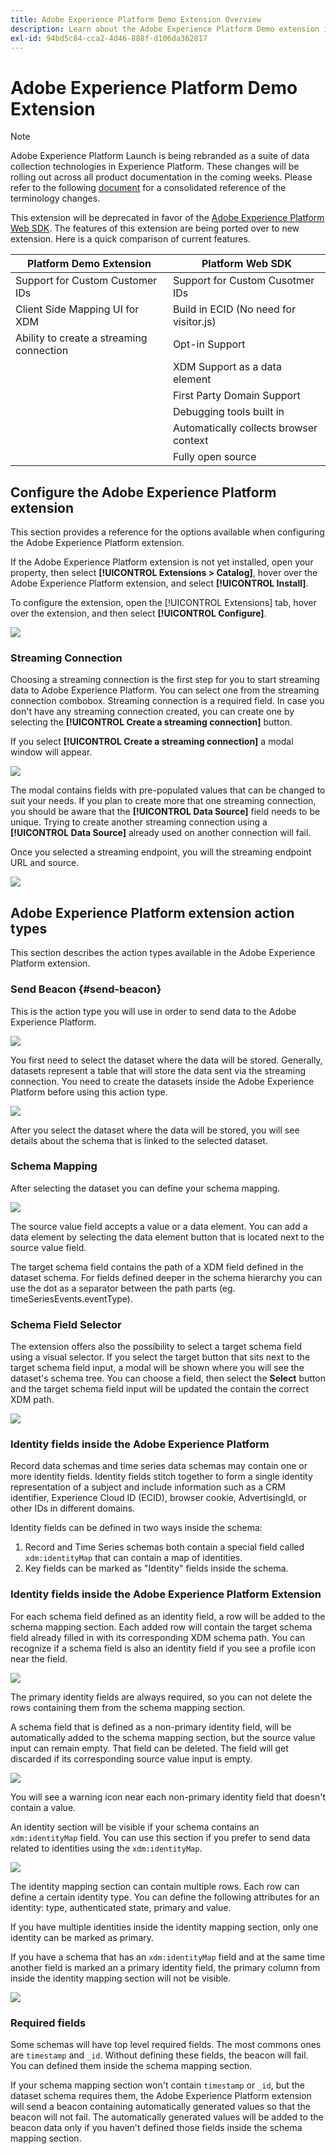 ```yaml
---
title: Adobe Experience Platform Demo Extension Overview
description: Learn about the Adobe Experience Platform Demo extension in Adobe Experience Platform Launch.
exl-id: 94bd5c84-cca2-4d46-888f-d106da362817
---
```

# Adobe Experience Platform Demo Extension

>[!NOTE]
>
>Adobe Experience Platform Launch is being rebranded as a suite of data collection technologies in Experience Platform. These changes will be rolling out across all product documentation in the coming weeks. Please refer to the following [document](/help/launch-term-updates.md) for a consolidated reference of the terminology changes.

This extension will be deprecated in favor of the [Adobe Experience Platform Web SDK](../aep-web-sdk/overview.md). The features of this extension are being ported over to new extension. Here is a quick comparison of current features. 

| Platform Demo Extension | Platform Web SDK |
| ------------------ | ----------- |
| Support for Custom Customer IDs | Support for Custom Cusotmer IDs|
| Client Side Mapping UI for XDM | Build in ECID (No need for visitor.js)|
| Ability to create a streaming connection | Opt-in Support |
| | XDM Support as a data element | 
| | First Party Domain Support | 
| | Debugging tools built in | 
| | Automatically collects browser context | 
| | Fully open source | 


## Configure the Adobe Experience Platform extension

This section provides a reference for the options available when configuring the Adobe Experience Platform extension.

If the Adobe Experience Platform extension is not yet installed, open your property, then select **[!UICONTROL Extensions > Catalog]**, hover over the Adobe Experience Platform extension, and select **[!UICONTROL Install]**.

To configure the extension, open the [!UICONTROL Extensions] tab, hover over the extension, and then select **[!UICONTROL Configure]**.

![](/help/assets/adobe_experience_platform_extension_configuration.png)

### Streaming Connection

Choosing a streaming connection is the first step for you to start streaming data to Adobe Experience Platform. You can select one from the streaming connection combobox. Streaming connection is a required field. In case you don't have any streaming connection created, you can create one by selecting the **[!UICONTROL Create a streaming connection]** button.

If you select **[!UICONTROL Create a streaming connection]** a modal window will appear.

![](/help/assets/adobe_experienc_platform_create_streaming_connection.png)

The modal contains fields with pre-populated values that can be changed to suit your needs. If you plan to create more that one streaming connection, you should be aware that the **[!UICONTROL Data Source]** field needs to be unique. Trying to create another streaming connection using a **[!UICONTROL Data Source]** already used on another connection will fail.

Once you selected a streaming endpoint, you will the streaming endpoint URL and source.

![](/help/assets/adobe_experience_platform_streaming_endpoint_selected.png)

## Adobe Experience Platform extension action types

This section describes the action types available in the Adobe Experience Platform extension.

### Send Beacon {#send-beacon}

This is the action type you will use in order to send data to the Adobe Experience Platform.

![](/help/assets/adobe_experience_platform_send_beacon_dataset.png)

You first need to select the dataset where the data will be stored. Generally, datasets represent a table that will store the data sent via the streaming connection. You need to create the datasets inside the Adobe Experience Platform before using this action type.

![](/help/assets/adobe_experience_platform_send_beacon_dataset_selected1.png)

After you select the dataset where the data will be stored, you will see details about the schema that is linked to the selected dataset.

### Schema Mapping

After selecting the dataset you can define your schema mapping.

![](/help/assets/adobe_experience_platform_send_beacon_schema_mapping.png)

The source value field accepts a value or a data element. You can add a data element by selecting the data element button that is located next to the source value field.

The target schema field contains the path of a XDM field defined in the dataset schema. For fields defined deeper in the schema hierarchy you can use the dot as a separator between the path parts  (eg. timeSeriesEvents.eventType).

### Schema Field Selector

The extension offers also the possibility to select a target schema field using a visual selector. If you select the target button that sits next to the target schema field input, a modal will be shown where you will see the dataset's schema tree. You can choose a field, then select the **Select** button and the target schema field input will be updated the contain the correct XDM path.

![](/help/assets/adobe_experience_platform_send_beacon_schema_field_selector.png)

### Identity fields inside the Adobe Experience Platform

Record data schemas and time series data schemas may contain one or more identity fields. Identity fields stitch together to form a single identity representation of a subject and include information such as a CRM identifier, Experience Cloud ID (ECID), browser cookie, AdvertisingId, or other IDs in different domains.

Identity fields can be defined in two ways inside the schema:

1. Record and Time Series schemas both contain a special field called `xdm:identityMap` that can contain a map of identities.
1. Key fields can be marked as "Identity" fields inside the schema.

### Identity fields inside the Adobe Experience Platform Extension

For each schema field defined as an identity field, a row will be added to the schema mapping section. Each added row will contain the target schema field already filled in with its corresponding XDM schema path. You can recognize if a schema field is also an identity field if you see a profile icon near the field.

![](/help/assets/adobe_experience_platform_send_beacon_identity_field.png)

The primary identity fields are always required, so you can not delete the rows containing them from the schema mapping section.

A schema field that is defined as a non-primary identity field, will be automatically added to the schema mapping section, but the source value input can remain empty. That field can be deleted. The field will get discarded if its corresponding source value input is empty.

![](/help/assets/adobe_experience_platform_send_beacon_identity_field_warning.png)

You will see a warning icon near each non-primary identity field that doesn't contain a value.

An identity section will be visible if your schema contains an `xdm:identityMap` field. You can use this section if you prefer to send data related to identities using the `xdm:identityMap`.

![](/help/assets/adobe_experience_platform_send_beacon_identity_section.png)

The identity mapping section can contain multiple rows. Each row can define a certain identity type. You can define the following attributes for an identity: type, authenticated state, primary and value.

If you have multiple identities inside the identity mapping section, only one identity can be marked as primary.

If you have a schema that has an `xdm:identityMap` field and at the same time another field is marked an a primary identity field, the primary column from inside the identity mapping section will not be visible.

![](/help/assets/adobe_experience_platform_send_beacon_identity_section_not_primary.png)

### Required fields

Some schemas will have top level required fields. The most commons ones are `timestamp` and `_id`. Without defining these fields, the beacon will fail. You can defined them inside the schema mapping section.

If your schema mapping section won't contain `timestamp` or `_id`, but the dataset schema requires them, the Adobe Experience Platform extension will send a beacon containing automatically generated values so that the beacon will not fail. The automatically generated values will be added to the beacon data only if you haven't defined those fields inside the schema mapping section.
